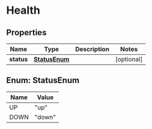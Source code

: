 
# Health

## Properties
Name | Type | Description | Notes
------------ | ------------- | ------------- | -------------
**status** | [**StatusEnum**](#StatusEnum) |  |  [optional]


<a name="StatusEnum"></a>
## Enum: StatusEnum
Name | Value
---- | -----
UP | &quot;up&quot;
DOWN | &quot;down&quot;



